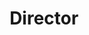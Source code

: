 ---
Destinations: recrBFaitP6sg2FTK
title: Director
contactImage: OrderedDict([('id', 'attLPCKqKLSzEBnMJ'), ('width', 542), ('height', 542), ('url', 'https://dl.airtable.com/.attachments/59733dc203ec59b44c1d9e66c1a7ae5e/a3ba8412/UTSA_Logo_Website_UTSA_Logo_Stacked_Center.png'), ('filename', 'UTSA_Logo_Website_UTSA_Logo_Stacked_Center.png'), ('size', 18456), ('type', 'image/png'), ('thumbnails', OrderedDict([('small', OrderedDict([('url', 'https://dl.airtable.com/.attachmentThumbnails/372bb2527b16fc38233ed42e2829d1ef/fbec7a9b'), ('width', 36), ('height', 36)])), ('large', OrderedDict([('url', 'https://dl.airtable.com/.attachmentThumbnails/849fde47173de50a5ba14fd6cf94e4b1/2d7bd87b'), ('width', 512), ('height', 512)])), ('full', OrderedDict([('url', 'https://dl.airtable.com/.attachmentThumbnails/56819d2fa20e867ecbe330689292d2af/4756967b'), ('width', 3000), ('height', 3000)]))]))])
name: Dr. Lloyd Potter
employer: Institute for Demographic and Socioeconomic Research, University of Texas
Last Modified: 2022-05-27T14:16:27.000Z
---